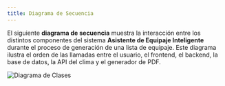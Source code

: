 ```yaml
---
title: Diagrama de Secuencia
---
```


El siguiente **diagrama de secuencia** muestra la interacción entre los distintos componentes del sistema **Asistente de Equipaje Inteligente** durante el proceso de generación de una lista de equipaje. Este diagrama ilustra el orden de las llamadas entre el usuario, el frontend, el backend, la base de datos, la API del clima y el generador de PDF.

![Diagrama de Clases](/imagenes/secuencia.png) 

